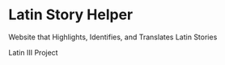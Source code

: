 # Latin Story Helper

Website that Highlights, Identifies, and Translates Latin Stories

Latin III Project
